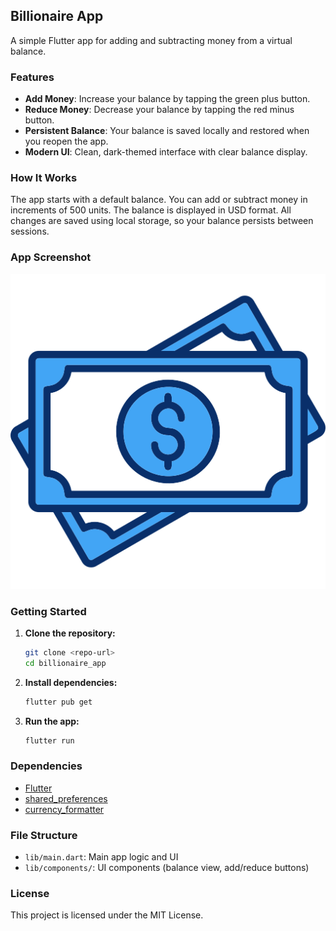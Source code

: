 ## Billionaire App

A simple Flutter app for adding and subtracting money from a virtual balance.

### Features
- **Add Money**: Increase your balance by tapping the green plus button.
- **Reduce Money**: Decrease your balance by tapping the red minus button.
- **Persistent Balance**: Your balance is saved locally and restored when you reopen the app.
- **Modern UI**: Clean, dark-themed interface with clear balance display.

### How It Works
The app starts with a default balance. You can add or subtract money in increments of 500 units. The balance is displayed in USD format. All changes are saved using local storage, so your balance persists between sessions.


### App Screenshot

![App Screenshot](assets/images/image.png)

### Getting Started
1. **Clone the repository:**
	```sh
	git clone <repo-url>
	cd billionaire_app
	```
2. **Install dependencies:**
	```sh
	flutter pub get
	```
3. **Run the app:**
	```sh
	flutter run
	```

### Dependencies
- [Flutter](https://flutter.dev/)
- [shared_preferences](https://pub.dev/packages/shared_preferences)
- [currency_formatter](https://pub.dev/packages/currency_formatter)

### File Structure
- `lib/main.dart`: Main app logic and UI
- `lib/components/`: UI components (balance view, add/reduce buttons)

### License
This project is licensed under the MIT License.
